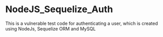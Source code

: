 # NodeJS_Sequelize_Auth
This is a vulnerable test code for authenticating a user, which is created using NodeJs, Sequelize ORM and MySQL

